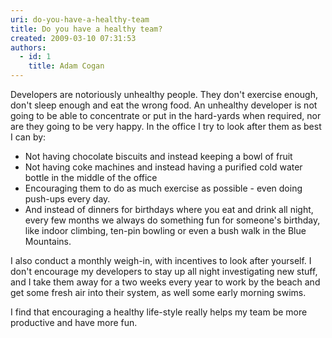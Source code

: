 ```yaml
---
uri: do-you-have-a-healthy-team
title: Do you have a healthy team?
created: 2009-03-10 07:31:53
authors:
  - id: 1
    title: Adam Cogan
---
```





<span class='intro'> 
  <p>Developers are notoriously unhealthy people. They don't exercise enough, don't sleep enough and eat the wrong food. An unhealthy developer is not going to be able to concentrate or put in the hard-yards when required, nor are they going to be very happy. In the office I try to look after them as best I can by&#58;<br></p>
 </span>


  <ul>
    <li>Not having chocolate biscuits and instead keeping a bowl of fruit
    </li>
    <li>Not having coke machines and instead having a purified cold water bottle in the middle of the office
    </li>
    <li>Encouraging them to do as much exercise as possible - even doing push-ups every day.
    </li>
    <li>And instead of dinners for birthdays where you eat and drink all night, every few months we always do something fun for someone's birthday, like indoor climbing, ten-pin bowling or even a bush walk in the Blue Mountains.​<br></li>
</ul>
<p>I also conduct a monthly weigh-in, with incentives to look after yourself. I don't encourage my developers to stay up all night investigating new stuff, and I take them away for a two weeks every year to work by the beach and get some fresh air into their system, as well some early morning swims. </p>
<p>I find that encouraging a healthy life-style really helps my team be more productive and have more fun. </p>



